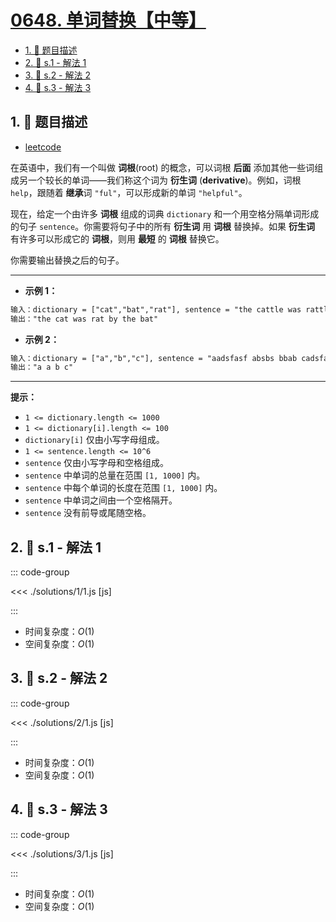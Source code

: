# [0648. 单词替换【中等】](https://github.com/tnotesjs/TNotes.leetcode/tree/main/notes/0648.%20%E5%8D%95%E8%AF%8D%E6%9B%BF%E6%8D%A2%E3%80%90%E4%B8%AD%E7%AD%89%E3%80%91)

<!-- region:toc -->

- [1. 📝 题目描述](#1--题目描述)
- [2. 🎯 s.1 - 解法 1](#2--s1---解法-1)
- [3. 🎯 s.2 - 解法 2](#3--s2---解法-2)
- [4. 🎯 s.3 - 解法 3](#4--s3---解法-3)

<!-- endregion:toc -->

## 1. 📝 题目描述

- [leetcode](https://leetcode.cn/problems/replace-words/)

在英语中，我们有一个叫做 **词根**(root) 的概念，可以词根 **后面** 添加其他一些词组成另一个较长的单词——我们称这个词为 **衍生词** (**derivative**)。例如，词根 `help`，跟随着 **继承**词 `"ful"`，可以形成新的单词 `"helpful"`。

现在，给定一个由许多 **词根** 组成的词典 `dictionary` 和一个用空格分隔单词形成的句子 `sentence`。你需要将句子中的所有 **衍生词** 用 **词根** 替换掉。如果 **衍生词** 有许多可以形成它的 **词根**，则用 **最短** 的 **词根** 替换它。

你需要输出替换之后的句子。

---

- **示例 1：**

```txt
输入：dictionary = ["cat","bat","rat"], sentence = "the cattle was rattled by the battery"
输出："the cat was rat by the bat"
```

- **示例 2：**

```txt
输入：dictionary = ["a","b","c"], sentence = "aadsfasf absbs bbab cadsfafs"
输出："a a b c"
```

---

**提示：**

- `1 <= dictionary.length <= 1000`
- `1 <= dictionary[i].length <= 100`
- `dictionary[i]` 仅由小写字母组成。
- `1 <= sentence.length <= 10^6`
- `sentence` 仅由小写字母和空格组成。
- `sentence` 中单词的总量在范围 `[1, 1000]` 内。
- `sentence` 中每个单词的长度在范围 `[1, 1000]` 内。
- `sentence` 中单词之间由一个空格隔开。
- `sentence` 没有前导或尾随空格。

## 2. 🎯 s.1 - 解法 1

::: code-group

<<< ./solutions/1/1.js [js]

:::

- 时间复杂度：$O(1)$
- 空间复杂度：$O(1)$

## 3. 🎯 s.2 - 解法 2

::: code-group

<<< ./solutions/2/1.js [js]

:::

- 时间复杂度：$O(1)$
- 空间复杂度：$O(1)$

## 4. 🎯 s.3 - 解法 3

::: code-group

<<< ./solutions/3/1.js [js]

:::

- 时间复杂度：$O(1)$
- 空间复杂度：$O(1)$
